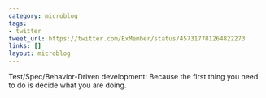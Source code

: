 ```yaml
---
category: microblog
tags:
- twitter
tweet_url: https://twitter.com/ExMember/status/457317781264822273
links: []
layout: microblog
---
```

Test/Spec/Behavior-Driven development: Because the first thing you need to do is decide what you are doing.
